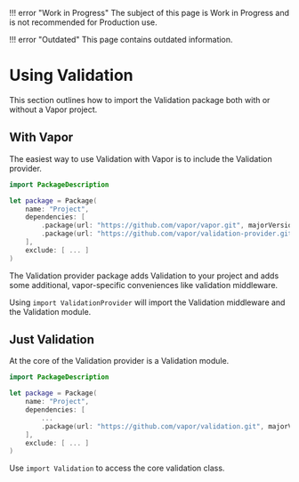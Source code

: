 !!! error "Work in Progress"
    The subject of this page is Work in Progress and is not recommended for Production use.

!!! error "Outdated"
    This page contains outdated information.

# Using Validation

This section outlines how to import the Validation package both with or without a Vapor project.

## With Vapor

The easiest way to use Validation with Vapor is to include the Validation provider. 

```swift
import PackageDescription

let package = Package(
    name: "Project",
    dependencies: [
        .package(url: "https://github.com/vapor/vapor.git", majorVersion: 2),
        .package(url: "https://github.com/vapor/validation-provider.git", majorVersion: 1)
    ],
    exclude: [ ... ]
)
```

The Validation provider package adds Validation to your project and adds some additional, vapor-specific conveniences like validation middleware. 

Using `import ValidationProvider` will import the Validation middleware and the Validation module. 

## Just Validation

At the core of the Validation provider is a Validation module.

```swift
import PackageDescription

let package = Package(
    name: "Project",
    dependencies: [
        ...
        .package(url: "https://github.com/vapor/validation.git", majorVersion: 1)
    ],
    exclude: [ ... ]
)
```

Use `import Validation` to access the core validation class.
